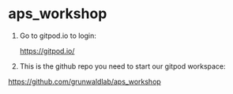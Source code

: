 # aps_workshop

1) Go to gitpod.io to login:

   https://gitpod.io/

2) This is the github repo you need to start our gitpod workspace:

  https://github.com/grunwaldlab/aps_workshop
